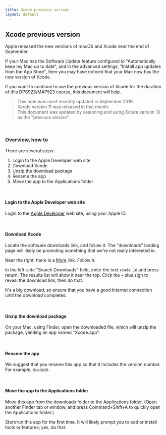 ```yaml
---
title: Xcode previous version
layout: default
---
```


## Xcode previous version

Apple released the new versions of macOS and Xcode near the end of September. 

If your Mac has the Software Update feature configured to "Automatically keep my Mac up to date", and in the advanced settings, "Install app updates from the App Store", then you may have noticed that your Mac now has the new version of Xcode. 

If you want to continue to use the previous version of Xcode for the duration of this DPS923/MAP523 course, this document will help. 

> This note was most recently updated in September 2019.  
> Xcode version 11 was released in that month.  
> This document was updated by assuming and using Xcode version 10 as the "previous version". 

<br>

### Overview, how to

There are several steps:
1. Login to the Apple Developer web site 
2. Download Xcode 
3. Unzip the download package
4. Rename the app
5. Move the app to the Applications folder

<br>

#### Login to the Apple Developer web site 

Login to the [Apple Developer](https://developer.apple.com) web site, using your Apple ID. 

<br>

#### Download Xcode 

Locate the software downloads link, and follow it. The "downloads" landing page will likely be promoting something that we're not really interested in. 

Near the right, there is a [More](https://developer.apple.com) link. Follow it. 

In the left-side "Search Downloads" field, enter the text `xcode 10` and press return. The results list will show it near the top. Click the `+` plus sign to reveal the download link, then do that. 

It's a big download, so ensure that you have a good Internet connection until the download completes. 

<br>

#### Unzip the download package

On your Mac, using Finder, open the downloaded file, which will unzip the package, yielding an app named "Xcode.app". 

<br>

#### Rename the app

We suggest that you rename this app so that it includes the version number. For example, `Xcode10`. 

<br>

#### Move the app to the Applications folder

Move this app from the downloads folder to the Applications folder. (Open another Finder tab or window, and press Command+Shift+A to quickly open the Applications folder.)

Start/run this app for the first time. It will likely prompt you to add or install tools or features; yes, do that. 

<br>
